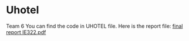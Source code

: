 # Uhotel
Team 6
You can find the code in UHOTEL file.
Here is the report file:
[final report IE322.pdf](https://github.com/user-attachments/files/20055844/final.report.IE322.pdf)

